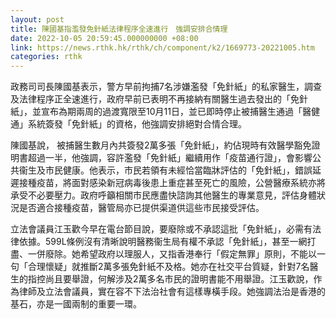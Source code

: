```yaml
---
layout: post
title: 陳國基指濫發免針紙法律程序全速進行　強調安排合情理
date: 2022-10-05 20:59:45.000000000 +08:00
link: https://news.rthk.hk/rthk/ch/component/k2/1669773-20221005.htm
categories: rthk
---
```


政務司司長陳國基表示，警方早前拘捕7名涉嫌濫發「免針紙」的私家醫生，調查及法律程序正全速進行，政府早前已表明不再接納有關醫生過去發出的「免針紙」，並宣布為期兩周的過渡寬限至10月11日，並已即時停止被捕醫生通過「醫健通」系統簽發「免針紙」的資格，他強調安排絕對合情合理。

陳國基說， 被捕醫生數月內共簽發2萬多張「免針紙」，約佔現時有效醫學豁免證明書超過一半，他強調，容許濫發「免針紙」繼續用作「疫苗通行證」，會影響公共衞生及巿民健康。他表示，市民若領有未經恰當臨牀評估的「免針紙」，錯誤延遲接種疫苗，將面對感染新冠病毒後患上重症甚至死亡的風險，公營醫療系統亦將承受不必要壓力。政府呼籲相關市民應盡快諮詢其他醫生的專業意見，評估身體狀況是否適合接種疫苗，醫管局亦已提供渠道供這些市民接受評估。

立法會議員江玉歡今早在電台節目說，要廢除或不承認這批「免針紙」，必需有法律依據。599L條例沒有清晰說明醫務衞生局有權不承認「免針紙」，甚至一網打盡、一併廢除。她希望政府以理服人，又指香港奉行「假定無罪」原則，不能以一句「合理懷疑」就推斷2萬多張免針紙不及格。她亦在社交平台質疑，針對7名醫生的指控尚且要舉證，何解涉及2萬多名市民的證明書能不用舉證。江玉歡說，作為律師及立法會議員，實在容不下法治社會有這樣專橫手段。她強調法治是香港的基石，亦是一國兩制的重要一環。
